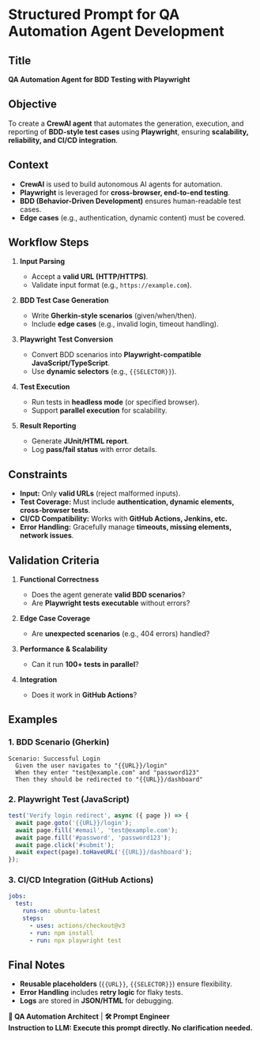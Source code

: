 # **Structured Prompt for QA Automation Agent Development**  

## **Title**  
**QA Automation Agent for BDD Testing with Playwright**  

## **Objective**  
To create a **CrewAI agent** that automates the generation, execution, and reporting of **BDD-style test cases** using **Playwright**, ensuring **scalability, reliability, and CI/CD integration**.  

## **Context**  
- **CrewAI** is used to build autonomous AI agents for automation.  
- **Playwright** is leveraged for **cross-browser, end-to-end testing**.  
- **BDD (Behavior-Driven Development)** ensures human-readable test cases.  
- **Edge cases** (e.g., authentication, dynamic content) must be covered.  

## **Workflow Steps**  
1. **Input Parsing**  
   - Accept a **valid URL (HTTP/HTTPS)**.  
   - Validate input format (e.g., `https://example.com`).  

2. **BDD Test Case Generation**  
   - Write **Gherkin-style scenarios** (given/when/then).  
   - Include **edge cases** (e.g., invalid login, timeout handling).  

3. **Playwright Test Conversion**  
   - Convert BDD scenarios into **Playwright-compatible JavaScript/TypeScript**.  
   - Use **dynamic selectors** (e.g., `{{SELECTOR}}`).  

4. **Test Execution**  
   - Run tests in **headless mode** (or specified browser).  
   - Support **parallel execution** for scalability.  

5. **Result Reporting**  
   - Generate **JUnit/HTML report**.  
   - Log **pass/fail status** with error details.  

## **Constraints**  
- **Input:** Only **valid URLs** (reject malformed inputs).  
- **Test Coverage:** Must include **authentication, dynamic elements, cross-browser tests**.  
- **CI/CD Compatibility:** Works with **GitHub Actions, Jenkins, etc.**  
- **Error Handling:** Gracefully manage **timeouts, missing elements, network issues**.  

## **Validation Criteria**  
1. **Functional Correctness**  
   - Does the agent generate **valid BDD scenarios**?  
   - Are **Playwright tests executable** without errors?  

2. **Edge Case Coverage**  
   - Are **unexpected scenarios** (e.g., 404 errors) handled?  

3. **Performance & Scalability**  
   - Can it run **100+ tests in parallel**?  

4. **Integration**  
   - Does it work in **GitHub Actions**?  

## **Examples**  

### **1. BDD Scenario (Gherkin)**  
```gherkin  
Scenario: Successful Login  
  Given the user navigates to "{{URL}}/login"  
  When they enter "test@example.com" and "password123"  
  Then they should be redirected to "{{URL}}/dashboard"  
```  

### **2. Playwright Test (JavaScript)**  
```javascript  
test('Verify login redirect', async ({ page }) => {  
  await page.goto('{{URL}}/login');  
  await page.fill('#email', 'test@example.com');  
  await page.fill('#password', 'password123');  
  await page.click('#submit');  
  await expect(page).toHaveURL('{{URL}}/dashboard');  
});  
```  

### **3. CI/CD Integration (GitHub Actions)**  
```yaml  
jobs:  
  test:  
    runs-on: ubuntu-latest  
    steps:  
      - uses: actions/checkout@v3  
      - run: npm install  
      - run: npx playwright test  
```  

## **Final Notes**  
- **Reusable placeholders** (`{{URL}}`, `{{SELECTOR}}`) ensure flexibility.  
- **Error Handling** includes **retry logic** for flaky tests.  
- **Logs** are stored in **JSON/HTML** for debugging.  

**🤖 QA Automation Architect** | **🛠️ Prompt Engineer**  
**Instruction to LLM: Execute this prompt directly. No clarification needed.**

